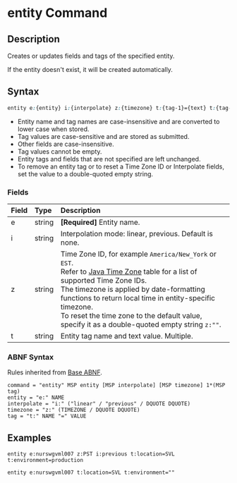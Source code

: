 # entity Command

## Description

Creates or updates fields and tags of the specified entity. 

If the entity doesn't exist, it will be created automatically.

## Syntax

```css
entity e:{entity} i:{interpolate} z:{timezone} t:{tag-1}={text} t:{tag-2}={text}
```

* Entity name and tag names are case-insensitive and are converted to lower case when stored.
* Tag values are case-sensitive and are stored as submitted.
* Other fields are case-insensitive.
* Tag values cannot be empty.
* Entity tags and fields that are not specified are left unchanged. 
* To remove an entity tag or to reset a Time Zone ID or Interpolate fields, set the value to a double-quoted empty string.

### Fields

| **Field** | **Type** | **Description** |
|:---|:---|:---|
| e         | string           | **[Required]** Entity name. |
| i         | string           | Interpolation mode: linear, previous. Default is none. |
| z         | string           | Time Zone ID, for example `America/New_York` or `EST`.<br>Refer to [Java Time Zone](timezone-list.md) table for a list of supported Time Zone IDs.<br>The timezone is applied by date-formatting functions to return local time in entity-specific timezone.<br>To reset the time zone to the default value, specify it as a double-quoted empty string `z:""`. |
| t         | string           | Entity tag name and text value. Multiple. |

### ABNF Syntax

Rules inherited from [Base ABNF](base-abnf.md).

```properties
command = "entity" MSP entity [MSP interpolate] [MSP timezone] 1*(MSP tag)
entity = "e:" NAME
interpolate = "i:" ("linear" / "previous" / DQUOTE DQUOTE)
timezone = "z:" (TIMEZONE / DQUOTE DQUOTE)
tag = "t:" NAME "=" VALUE
```

## Examples

```ls
entity e:nurswgvml007 z:PST i:previous t:location=SVL t:environment=production
```

```ls
entity e:nurswgvml007 t:location=SVL t:environment=""
```
